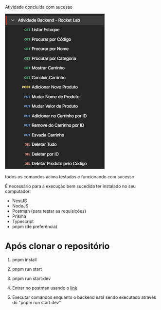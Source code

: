 Atividade concluída com sucesso

![Lista dos comandos implementados e testados](image-1.png)

todos os comandos acima testados e funcionando com sucesso

É necessário para a execução bem sucedida ter instalado no seu computador:
* NestJS
* NodeJS
* Postman (para testar as requisições)
* Prisma
* Typescript
* pnpm (de preferência)

# Após clonar o repositório

1. pnpm install

2. pnpm run start

3. pnpm run start:dev

4. Entrar no postman usando o [link](https://www.postman.com/felipedurant/workspace/felipe-durant-rocket-lab/overview)

5. Executar comandos enquanto o backend está sendo executado através do "pnpm run start:dev"